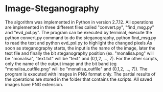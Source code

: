 # Image-Steganography

The algorithm was implemented in Python in version 2.7.12. All operations are implemented in three different files called "convert.py", "find_msg.py" and "evd_pxl.py". The program can be executed by terminal, execute the python convert.py command to do the steganography, python find_msg.py to read the text and python evd_pxl.py to highlight the changed pixels.As soon as steganography starts, the input is the name of the image, later the text file and finally the bit steganography position (ex. "monalisa.png" will be "monalisa", "text.txt" will be "text" and (0,1,2, ..., 7). For the other scripts, only the name of the output image and the bit band (eg "monalisa_outfile.png" will be "monalisa_outfile" and (0,1,2, ..., 7)). The program is executed with images in PNG format only. The partial results of the operations are stored in the folder that contains the scripts. All saved images have PNG extension.

